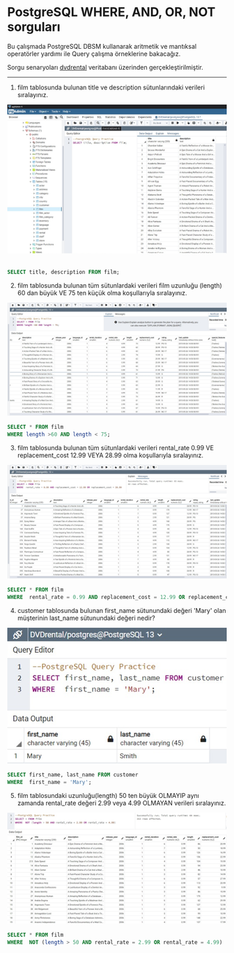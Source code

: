 # PostgreSQL WHERE, AND, OR, NOT sorguları

Bu çalışmada PostgreSQL DBSM kullanarak aritmetik ve mantıksal operatörler yardımı ile Query çalışma örneklerine bakacağız.

Sorgu senaryoları [dvdrental](https://www.postgresqltutorial.com/wp-content/uploads/2019/05/dvdrental.zip) veritabanı üzerinden gerçekleştirilmiştir.

-----------

1. film tablosunda bulunan title ve description sütunlarındaki verileri sıralayınız.


![sorgu1](img/dvdrental_1.jpg)

```SQL

SELECT title, description FROM film;


```

2. film tablosunda bulunan tüm sütunlardaki verileri film uzunluğu (length) 60 dan büyük VE 75 ten küçük olma koşullarıyla sıralayınız.

![sorgu2](img/dvdrental_2.jpg)

```SQL
SELECT * FROM film
WHERE length >60 AND length < 75;
```

3. film tablosunda bulunan tüm sütunlardaki verileri rental_rate 0.99 VE replacement_cost 12.99 VEYA 28.99 olma koşullarıyla sıralayınız.

![sorgu3](img/dvdrental_3.jpg)

```SQL
SELECT * FROM film
WHERE  rental_rate = 0.99 AND replacement_cost = 12.99 OR replacement_cost = 28.99;
```

4. customer tablosunda bulunan first_name sütunundaki değeri 'Mary' olan müşterinin last_name sütunundaki değeri nedir?

![sorgu4](img/dvdrental_4.jpg)

```SQL
SELECT first_name, last_name FROM customer
WHERE  first_name = 'Mary';
```

5. film tablosundaki uzunluğu(length) 50 ten büyük OLMAYIP aynı zamanda rental_rate değeri 2.99 veya 4.99 OLMAYAN verileri sıralayınız.

![sorgu5](img/dvdrental_5.jpg)

```SQL
SELECT * FROM film
WHERE  NOT (length > 50 AND rental_rate = 2.99 OR rental_rate = 4.99)
```
